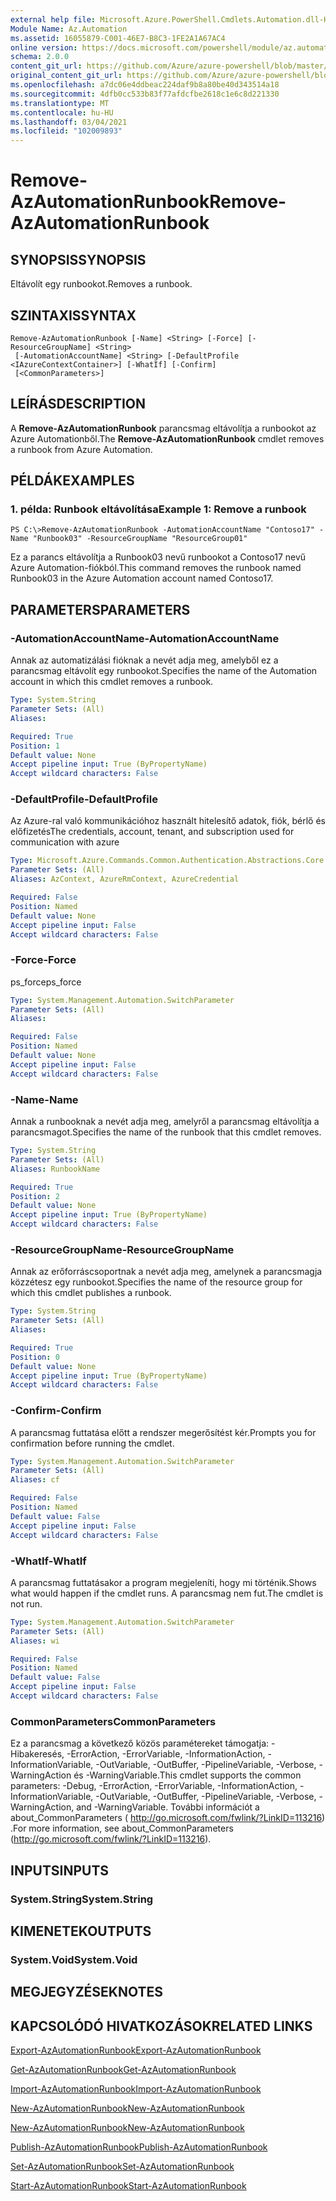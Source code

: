 ```yaml
---
external help file: Microsoft.Azure.PowerShell.Cmdlets.Automation.dll-Help.xml
Module Name: Az.Automation
ms.assetid: 16055879-C001-46E7-B8C3-1FE2A1A67AC4
online version: https://docs.microsoft.com/powershell/module/az.automation/remove-azautomationrunbook
schema: 2.0.0
content_git_url: https://github.com/Azure/azure-powershell/blob/master/src/Automation/Automation/help/Remove-AzAutomationRunbook.md
original_content_git_url: https://github.com/Azure/azure-powershell/blob/master/src/Automation/Automation/help/Remove-AzAutomationRunbook.md
ms.openlocfilehash: a7dc06e4ddbeac224daf9b8a80be40d343514a18
ms.sourcegitcommit: 4dfb0cc533b83f77afdcfbe2618c1e6c8d221330
ms.translationtype: MT
ms.contentlocale: hu-HU
ms.lasthandoff: 03/04/2021
ms.locfileid: "102009893"
---
```

# <span data-ttu-id="a4074-101">Remove-AzAutomationRunbook</span><span class="sxs-lookup"><span data-stu-id="a4074-101">Remove-AzAutomationRunbook</span></span>

## <span data-ttu-id="a4074-102">SYNOPSIS</span><span class="sxs-lookup"><span data-stu-id="a4074-102">SYNOPSIS</span></span>
<span data-ttu-id="a4074-103">Eltávolít egy runbookot.</span><span class="sxs-lookup"><span data-stu-id="a4074-103">Removes a runbook.</span></span>

## <span data-ttu-id="a4074-104">SZINTAXIS</span><span class="sxs-lookup"><span data-stu-id="a4074-104">SYNTAX</span></span>

```
Remove-AzAutomationRunbook [-Name] <String> [-Force] [-ResourceGroupName] <String>
 [-AutomationAccountName] <String> [-DefaultProfile <IAzureContextContainer>] [-WhatIf] [-Confirm]
 [<CommonParameters>]
```

## <span data-ttu-id="a4074-105">LEÍRÁS</span><span class="sxs-lookup"><span data-stu-id="a4074-105">DESCRIPTION</span></span>
<span data-ttu-id="a4074-106">A **Remove-AzAutomationRunbook** parancsmag eltávolítja a runbookot az Azure Automationből.</span><span class="sxs-lookup"><span data-stu-id="a4074-106">The **Remove-AzAutomationRunbook** cmdlet removes a runbook from Azure Automation.</span></span>

## <span data-ttu-id="a4074-107">PÉLDÁK</span><span class="sxs-lookup"><span data-stu-id="a4074-107">EXAMPLES</span></span>

### <span data-ttu-id="a4074-108">1. példa: Runbook eltávolítása</span><span class="sxs-lookup"><span data-stu-id="a4074-108">Example 1: Remove a runbook</span></span>
```
PS C:\>Remove-AzAutomationRunbook -AutomationAccountName "Contoso17" -Name "Runbook03" -ResourceGroupName "ResourceGroup01"
```

<span data-ttu-id="a4074-109">Ez a parancs eltávolítja a Runbook03 nevű runbookot a Contoso17 nevű Azure Automation-fiókból.</span><span class="sxs-lookup"><span data-stu-id="a4074-109">This command removes the runbook named Runbook03 in the Azure Automation account named Contoso17.</span></span>

## <span data-ttu-id="a4074-110">PARAMETERS</span><span class="sxs-lookup"><span data-stu-id="a4074-110">PARAMETERS</span></span>

### <span data-ttu-id="a4074-111">-AutomationAccountName</span><span class="sxs-lookup"><span data-stu-id="a4074-111">-AutomationAccountName</span></span>
<span data-ttu-id="a4074-112">Annak az automatizálási fióknak a nevét adja meg, amelyből ez a parancsmag eltávolít egy runbookot.</span><span class="sxs-lookup"><span data-stu-id="a4074-112">Specifies the name of the Automation account in which this cmdlet removes a runbook.</span></span>

```yaml
Type: System.String
Parameter Sets: (All)
Aliases:

Required: True
Position: 1
Default value: None
Accept pipeline input: True (ByPropertyName)
Accept wildcard characters: False
```

### <span data-ttu-id="a4074-113">-DefaultProfile</span><span class="sxs-lookup"><span data-stu-id="a4074-113">-DefaultProfile</span></span>
<span data-ttu-id="a4074-114">Az Azure-ral való kommunikációhoz használt hitelesítő adatok, fiók, bérlő és előfizetés</span><span class="sxs-lookup"><span data-stu-id="a4074-114">The credentials, account, tenant, and subscription used for communication with azure</span></span>

```yaml
Type: Microsoft.Azure.Commands.Common.Authentication.Abstractions.Core.IAzureContextContainer
Parameter Sets: (All)
Aliases: AzContext, AzureRmContext, AzureCredential

Required: False
Position: Named
Default value: None
Accept pipeline input: False
Accept wildcard characters: False
```

### <span data-ttu-id="a4074-115">-Force</span><span class="sxs-lookup"><span data-stu-id="a4074-115">-Force</span></span>
<span data-ttu-id="a4074-116">ps_force</span><span class="sxs-lookup"><span data-stu-id="a4074-116">ps_force</span></span>

```yaml
Type: System.Management.Automation.SwitchParameter
Parameter Sets: (All)
Aliases:

Required: False
Position: Named
Default value: None
Accept pipeline input: False
Accept wildcard characters: False
```

### <span data-ttu-id="a4074-117">-Name</span><span class="sxs-lookup"><span data-stu-id="a4074-117">-Name</span></span>
<span data-ttu-id="a4074-118">Annak a runbooknak a nevét adja meg, amelyről a parancsmag eltávolítja a parancsmagot.</span><span class="sxs-lookup"><span data-stu-id="a4074-118">Specifies the name of the runbook that this cmdlet removes.</span></span>

```yaml
Type: System.String
Parameter Sets: (All)
Aliases: RunbookName

Required: True
Position: 2
Default value: None
Accept pipeline input: True (ByPropertyName)
Accept wildcard characters: False
```

### <span data-ttu-id="a4074-119">-ResourceGroupName</span><span class="sxs-lookup"><span data-stu-id="a4074-119">-ResourceGroupName</span></span>
<span data-ttu-id="a4074-120">Annak az erőforráscsoportnak a nevét adja meg, amelynek a parancsmagja közzétesz egy runbookot.</span><span class="sxs-lookup"><span data-stu-id="a4074-120">Specifies the name of the resource group for which this cmdlet publishes a runbook.</span></span>

```yaml
Type: System.String
Parameter Sets: (All)
Aliases:

Required: True
Position: 0
Default value: None
Accept pipeline input: True (ByPropertyName)
Accept wildcard characters: False
```

### <span data-ttu-id="a4074-121">-Confirm</span><span class="sxs-lookup"><span data-stu-id="a4074-121">-Confirm</span></span>
<span data-ttu-id="a4074-122">A parancsmag futtatása előtt a rendszer megerősítést kér.</span><span class="sxs-lookup"><span data-stu-id="a4074-122">Prompts you for confirmation before running the cmdlet.</span></span>

```yaml
Type: System.Management.Automation.SwitchParameter
Parameter Sets: (All)
Aliases: cf

Required: False
Position: Named
Default value: False
Accept pipeline input: False
Accept wildcard characters: False
```

### <span data-ttu-id="a4074-123">-WhatIf</span><span class="sxs-lookup"><span data-stu-id="a4074-123">-WhatIf</span></span>
<span data-ttu-id="a4074-124">A parancsmag futtatásakor a program megjeleníti, hogy mi történik.</span><span class="sxs-lookup"><span data-stu-id="a4074-124">Shows what would happen if the cmdlet runs.</span></span>
<span data-ttu-id="a4074-125">A parancsmag nem fut.</span><span class="sxs-lookup"><span data-stu-id="a4074-125">The cmdlet is not run.</span></span>

```yaml
Type: System.Management.Automation.SwitchParameter
Parameter Sets: (All)
Aliases: wi

Required: False
Position: Named
Default value: False
Accept pipeline input: False
Accept wildcard characters: False
```

### <span data-ttu-id="a4074-126">CommonParameters</span><span class="sxs-lookup"><span data-stu-id="a4074-126">CommonParameters</span></span>
<span data-ttu-id="a4074-127">Ez a parancsmag a következő közös paramétereket támogatja: -Hibakeresés, -ErrorAction, -ErrorVariable, -InformationAction, -InformationVariable, -OutVariable, -OutBuffer, -PipelineVariable, -Verbose, -WarningAction és -WarningVariable.</span><span class="sxs-lookup"><span data-stu-id="a4074-127">This cmdlet supports the common parameters: -Debug, -ErrorAction, -ErrorVariable, -InformationAction, -InformationVariable, -OutVariable, -OutBuffer, -PipelineVariable, -Verbose, -WarningAction, and -WarningVariable.</span></span> <span data-ttu-id="a4074-128">További információt a about_CommonParameters ( http://go.microsoft.com/fwlink/?LinkID=113216) .</span><span class="sxs-lookup"><span data-stu-id="a4074-128">For more information, see about_CommonParameters (http://go.microsoft.com/fwlink/?LinkID=113216).</span></span>

## <span data-ttu-id="a4074-129">INPUTS</span><span class="sxs-lookup"><span data-stu-id="a4074-129">INPUTS</span></span>

### <span data-ttu-id="a4074-130">System.String</span><span class="sxs-lookup"><span data-stu-id="a4074-130">System.String</span></span>

## <span data-ttu-id="a4074-131">KIMENETEK</span><span class="sxs-lookup"><span data-stu-id="a4074-131">OUTPUTS</span></span>

### <span data-ttu-id="a4074-132">System.Void</span><span class="sxs-lookup"><span data-stu-id="a4074-132">System.Void</span></span>

## <span data-ttu-id="a4074-133">MEGJEGYZÉSEK</span><span class="sxs-lookup"><span data-stu-id="a4074-133">NOTES</span></span>

## <span data-ttu-id="a4074-134">KAPCSOLÓDÓ HIVATKOZÁSOK</span><span class="sxs-lookup"><span data-stu-id="a4074-134">RELATED LINKS</span></span>

[<span data-ttu-id="a4074-135">Export-AzAutomationRunbook</span><span class="sxs-lookup"><span data-stu-id="a4074-135">Export-AzAutomationRunbook</span></span>](./Export-AzAutomationRunbook.md)

[<span data-ttu-id="a4074-136">Get-AzAutomationRunbook</span><span class="sxs-lookup"><span data-stu-id="a4074-136">Get-AzAutomationRunbook</span></span>](./Get-AzAutomationRunbook.md)

[<span data-ttu-id="a4074-137">Import-AzAutomationRunbook</span><span class="sxs-lookup"><span data-stu-id="a4074-137">Import-AzAutomationRunbook</span></span>](./Import-AzAutomationRunbook.md)

[<span data-ttu-id="a4074-138">New-AzAutomationRunbook</span><span class="sxs-lookup"><span data-stu-id="a4074-138">New-AzAutomationRunbook</span></span>](./New-AzAutomationRunbook.md)

[<span data-ttu-id="a4074-139">New-AzAutomationRunbook</span><span class="sxs-lookup"><span data-stu-id="a4074-139">New-AzAutomationRunbook</span></span>](./New-AzAutomationRunbook.md)

[<span data-ttu-id="a4074-140">Publish-AzAutomationRunbook</span><span class="sxs-lookup"><span data-stu-id="a4074-140">Publish-AzAutomationRunbook</span></span>](./Publish-AzAutomationRunbook.md)

[<span data-ttu-id="a4074-141">Set-AzAutomationRunbook</span><span class="sxs-lookup"><span data-stu-id="a4074-141">Set-AzAutomationRunbook</span></span>](./Set-AzAutomationRunbook.md)

[<span data-ttu-id="a4074-142">Start-AzAutomationRunbook</span><span class="sxs-lookup"><span data-stu-id="a4074-142">Start-AzAutomationRunbook</span></span>](./Start-AzAutomationRunbook.md)


